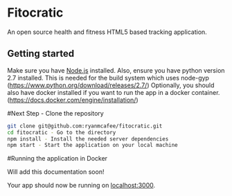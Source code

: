 Fitocratic
===================

An open source health and fitness HTML5 based tracking application.

## Getting started

Make sure you have [Node.js](http://nodejs.org/) installed.
Also, ensure you have python version 2.7 installed. This is needed for the build system which uses node-gyp (https://www.python.org/download/releases/2.7/)
Optionally, you should also have docker installed if you want to run the app in a docker container. (https://docs.docker.com/engine/installation/)

#Next Step - Clone the repository
```sh
git clone git@github.com:ryanmcafee/fitocratic.git
cd fitocratic - Go to the directory
npm install - Install the needed server dependencies
npm start - Start the application on your local machine
```

#Running the application in Docker

Will add this documentation soon!


Your app should now be running on [localhost:3000](http://localhost:3000/).



